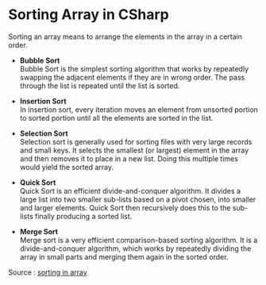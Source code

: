 # Sorting Array in CSharp  
Sorting an array means to arrange the elements in the array in a certain order.  

- **Bubble Sort**  
Bubble Sort is the simplest sorting algorithm that works by repeatedly swapping the adjacent elements if they are in wrong order. The pass through the list is repeated until the list is sorted.  

- **Insertion Sort**  
In insertion sort, every iteration moves an element from unsorted portion to sorted portion until all the elements are sorted in the list.  

- **Selection Sort**  
Selection sort is generally used for sorting files with very large records and small keys. It selects the smallest (or largest) element in the array and then removes it to place in a new list. Doing this multiple times would yield the sorted array.  

- **Quick Sort**  
Quick Sort is an efficient divide-and-conquer algorithm. It divides a large list into two smaller sub-lists based on a pivot chosen, into smaller and larger elements. Quick Sort then recursively does this to the sub-lists finally producing a sorted list.  

- **Merge Sort**  
Merge sort is a very efficient comparison-based sorting algorithm. It is a divide-and-conquer algorithm, which works by repeatedly dividing the array in small parts and merging them again in the sorted order.  

Source : [sorting in array](https://www.thedshandbook.com/sorting-in-arrays/)
